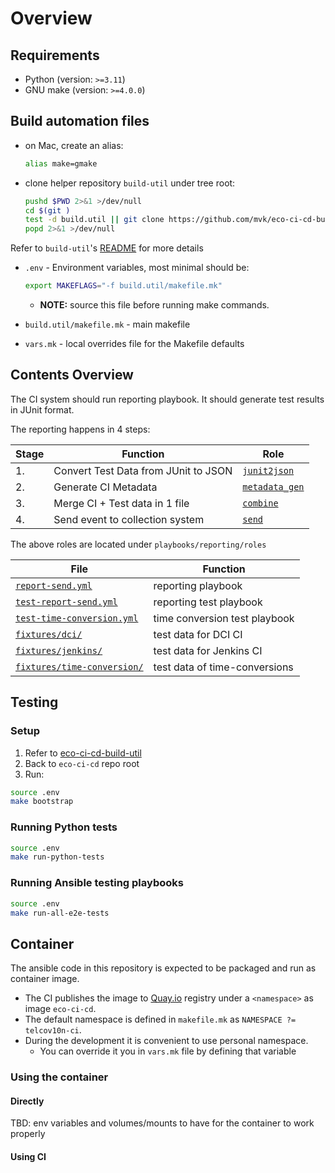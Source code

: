 # Overview

## Requirements

- Python (version: `>=3.11`)
- GNU make (version: `>=4.0.0`)

## Build automation files

- on Mac, create an alias:

    ```bash
    alias make=gmake
    ```

- clone helper repository `build-util` under tree root:

    ```bash
    pushd $PWD 2>&1 >/dev/null
    cd $(git )
    test -d build.util || git clone https://github.com/mvk/eco-ci-cd-build-util.git build.util
    popd 2>&1 >/dev/null
    ```

Refer to `build-util`'s [README](https://github.com/mvk/eco-ci-cd-build-util/README.md) for more details

- `.env` - Environment variables, most minimal should be:

    ```bash
    export MAKEFLAGS="-f build.util/makefile.mk"
    ```

  - **NOTE:** source this file before running make commands.

- `build.util/makefile.mk` - main makefile
- `vars.mk` - local overrides file for the Makefile defaults

## Contents Overview

The CI system should run reporting playbook.
It should generate test results in JUnit format.

The reporting happens in 4 steps:

| Stage | Function                             | Role                                                            |
| ----- | ------------------------------------ | --------------------------------------------------------------- |
| 1.    | Convert Test Data from JUnit to JSON | [`junit2json`](playbooks/reporting/roles/junit2json)            |
| 2.    | Generate CI Metadata                 | [`metadata_gen`](playbooks/reporting/roles/report_metadata_gen) |
| 3.    | Merge CI + Test data in 1 file       | [`combine`](playbooks/reporting/roles/report_combine)           |
| 4.    | Send event to collection system      | [`send`](playbooks/reporting/roles/report_send)                 |

The above roles are located under `playbooks/reporting/roles`

| File                                                                         | Function                      |
| ---------------------------------------------------------------------------- | ----------------------------- |
| [`report-send.yml`](playbooks/reporting/report-send.yml)                     | reporting playbook            |
| [`test-report-send.yml`](playbooks/reporting/test-report-send.yml)           | reporting test playbook       |
| [`test-time-conversion.yml`](playbooks/reporting/test-time-conversion.yml)   | time conversion test playbook |
| [`fixtures/dci/`](playbooks/reporting/fixtures/dci/)                         | test data for DCI CI          |
| [`fixtures/jenkins/`](playbooks/reporting/fixtures/jenkins/)                 | test data for Jenkins CI      |
| [`fixtures/time-conversion/`](playbooks/reporting/fixtures/time-conversion/) | test data of time-conversions |


## Testing

### Setup

1. Refer to [eco-ci-cd-build-util](https://github.com/mvk/eco-ci-cd-build-util)
2. Back to `eco-ci-cd` repo root
3. Run:

```bash
source .env
make bootstrap
```

### Running Python tests

```bash
source .env
make run-python-tests
```

### Running Ansible testing playbooks

```bash
source .env
make run-all-e2e-tests

```

## Container

The ansible code in this repository is expected to be packaged and run as container image.

- The CI publishes the image to [Quay.io](quay.io) registry under a `<namespace>` as image `eco-ci-cd`.
- The default namespace is defined in `makefile.mk` as `NAMESPACE ?= telcov10n-ci`.
- During the development it is convenient to use personal namespace.
  - You can override it you in `vars.mk` file by defining that variable

### Using the container

#### Directly

TBD: env variables and volumes/mounts to have for the container to work properly

#### Using CI
